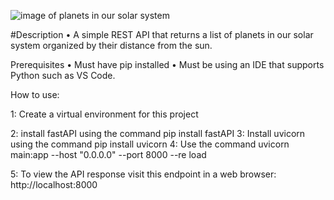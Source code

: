 ![image of planets in our solar system](https://starwalk.space/gallery/images/june-2020-planet-parade-what-is-it-and-how-can-you-see-it/1920x1080.jpg)

#Description
• A simple REST API that returns a list of planets in our solar system organized by their distance from the sun. 

Prerequisites
• Must have pip installed
• Must be using an IDE that supports Python such as VS Code. 

How to use:

1: Create a virtual environment for this project

2: install fastAPI using the command pip install fastAPI
3: Install uvicorn using the command pip install uvicorn
4: Use the command uvicorn main:app --host "0.0.0.0" --port 8000 --re
load

5: To view the API response visit this endpoint in a web browser: http://localhost:8000

